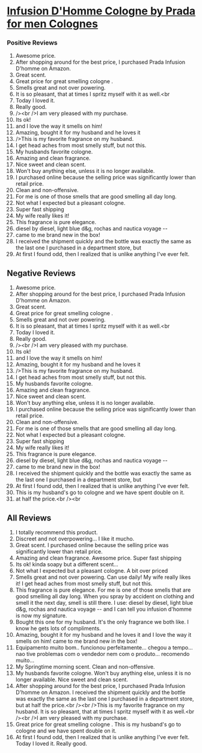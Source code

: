 # [Infusion D&#x27;Homme Cologne by Prada for men Colognes](https://products.checkmycream.com/products/Infusion-D&#x27;Homme-Cologne-by-Prada-for-men-Colognes.html)

### Positive Reviews

<ol>
      <li>Awesome price.</li>
      <li>After shopping around for the best price, I purchased Prada Infusion D&#x27;homme on Amazon.  </li>
      <li>Great scent.  </li>
      <li>Great price for great smelling cologne .  </li>
      <li>Smells great and not over powering.</li>
      <li>It is so pleasant, that at times I spritz myself with it as well.&lt;br</li>
      <li>Today I loved it.</li>
      <li>Really good.</li>
      <li>/&gt;&lt;br /&gt;I am very pleased with my purchase.</li>
      <li>Its ok!</li>
      <li>and I love the way it smells on him!</li>
      <li>Amazing, bought it for my husband and he loves it</li>
      <li>/&gt;This is my favorite fragrance on my husband.  </li>
      <li>I get head aches from most smelly stuff, but not this.</li>
      <li>My husbands favorite cologne.  </li>
      <li>Amazing and clean fragrance.</li>
      <li>Nice sweet and clean scent.</li>
      <li>Won&#x27;t buy anything else, unless it is no longer available.  </li>
      <li>I purchased online because the selling price was significantly lower than retail price.</li>
      <li>Clean and non-offensive.</li>
      <li>For me is one of those smells that are good smelling all day long.</li>
      <li>Not what I expected but a pleasant cologne.  </li>
      <li>Super fast shipping</li>
      <li>My wife really likes it!</li>
      <li>This fragrance is pure elegance.</li>
      <li>diesel by diesel, light blue d&amp;g, rochas and nautica voyage --</li>
      <li>came to me brand new in the box!</li>
      <li>I received the shipment quickly and the bottle was exactly the same as the last one I purchased in a department store, but</li>
      <li>At first I found odd, then I realized that is unlike anything I&#x27;ve ever felt.</li>
</ol>


<h2>Negative Reviews</h2>
<ol>
<li> Awesome price.</li>
<li> After shopping around for the best price, I purchased Prada Infusion D&#x27;homme on Amazon.  </li>
<li> Great scent.  </li>
<li> Great price for great smelling cologne .  </li>
<li> Smells great and not over powering.</li>
<li> It is so pleasant, that at times I spritz myself with it as well.&lt;br</li>
<li> Today I loved it.</li>
<li> Really good.</li>
<li> /&gt;&lt;br /&gt;I am very pleased with my purchase.</li>
<li> Its ok!</li>
<li> and I love the way it smells on him!</li>
<li> Amazing, bought it for my husband and he loves it</li>
<li> /&gt;This is my favorite fragrance on my husband.  </li>
<li> I get head aches from most smelly stuff, but not this.</li>
<li> My husbands favorite cologne.  </li>
<li> Amazing and clean fragrance.</li>
<li> Nice sweet and clean scent.</li>
<li> Won&#x27;t buy anything else, unless it is no longer available.  </li>
<li> I purchased online because the selling price was significantly lower than retail price.</li>
<li> Clean and non-offensive.</li>
<li> For me is one of those smells that are good smelling all day long.</li>
<li> Not what I expected but a pleasant cologne.  </li>
<li> Super fast shipping</li>
<li> My wife really likes it!</li>
<li> This fragrance is pure elegance.</li>
<li> diesel by diesel, light blue d&amp;g, rochas and nautica voyage --</li>
<li> came to me brand new in the box!</li>
<li> I received the shipment quickly and the bottle was exactly the same as the last one I purchased in a department store, but</li>
<li> At first I found odd, then I realized that is unlike anything I&#x27;ve ever felt.</li>
<li> This is my husband&#x27;s go to cologne and we have spent double on it.</li>
<li> at half the price.&lt;br /&gt;&lt;br</li>
</ol>

<h2>All Reviews</h2>

<ol>
    <li> I totally recommend this product.</li>
    <li> Discreet and not overpowering... I like it mucho.</li>
    <li> Great scent.  I purchased online because the selling price was significantly lower than retail price.</li>
    <li> Amazing and clean fragrance. Awesome price. Super fast shipping</li>
    <li> Its ok! kinda soapy but a different scent...</li>
    <li> Not what I expected but a pleasant cologne.  A bit over priced</li>
    <li> Smells great and not over powering. Can use daily! My wife really likes it! I get head aches from most smelly stuff, but not this.</li>
    <li> This fragrance is pure elegance. For me is one of those smells that are good smelling all day long. When you spray by accident on clothing and smell it the next day, smell is still there. I use: diesel by diesel, light blue d&amp;g, rochas and nautica voyage -- and I can tell you infusion d&#x27;homme is now my signature.</li>
    <li> Bought this one for my husband. It&#x27;s the only fragrance we both like. I know he gets lots of compliments.</li>
    <li> Amazing, bought it for my husband and he loves it and I love the way it smells on him! came to me brand new in the box!</li>
    <li> Equipamento muito bom.. funcionou perfeitamente... chegou a tempo... nao tive problemas com o vendedor nem com o produto... recomendo muito...</li>
    <li> My Springtime morning scent. Clean and non-offensive.</li>
    <li> My husbands favorite cologne.  Won&#x27;t buy anything else, unless it is no longer available.  Nice sweet and clean scent.</li>
    <li> After shopping around for the best price, I purchased Prada Infusion D&#x27;homme on Amazon.  I received the shipment quickly and the bottle was exactly the same as the last one I purchased in a department store, but at half the price.&lt;br /&gt;&lt;br /&gt;This is my favorite fragrance on my husband.  It is so pleasant, that at times I spritz myself with it as well.&lt;br /&gt;&lt;br /&gt;I am very pleased with my purchase.</li>
    <li> Great price for great smelling cologne .  This is my husband&#x27;s go to cologne and we have spent double on it.</li>
    <li> At first I found odd, then I realized that is unlike anything I&#x27;ve ever felt. Today I loved it. Really good.</li>
</ol>




